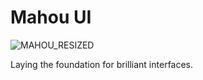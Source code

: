 # Mahou UI
![MAHOU_RESIZED](https://github.com/user-attachments/assets/c293ef2a-ff1b-41a5-add4-b01d6e9d40b5)

Laying the foundation for brilliant interfaces.
